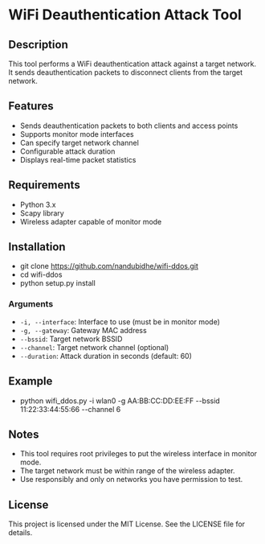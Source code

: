 # WiFi Deauthentication Attack Tool

## Description

This tool performs a WiFi deauthentication attack against a target network. It sends deauthentication packets to disconnect clients from the target network.

## Features

- Sends deauthentication packets to both clients and access points
- Supports monitor mode interfaces
- Can specify target network channel
- Configurable attack duration
- Displays real-time packet statistics

## Requirements

- Python 3.x
- Scapy library
- Wireless adapter capable of monitor mode

## Installation
- git clone https://github.com/nandubidhe/wifi-ddos.git
- cd wifi-ddos
- python setup.py install


### Arguments

- `-i, --interface`: Interface to use (must be in monitor mode)
- `-g, --gateway`: Gateway MAC address
- `--bssid`: Target network BSSID
- `--channel`: Target network channel (optional)
- `--duration`: Attack duration in seconds (default: 60)

## Example
- python wifi_ddos.py -i wlan0 -g AA:BB:CC:DD:EE:FF --bssid 11:22:33:44:55:66 --channel 6



## Notes

- This tool requires root privileges to put the wireless interface in monitor mode.
- The target network must be within range of the wireless adapter.
- Use responsibly and only on networks you have permission to test.

## License

This project is licensed under the MIT License. See the LICENSE file for details.
